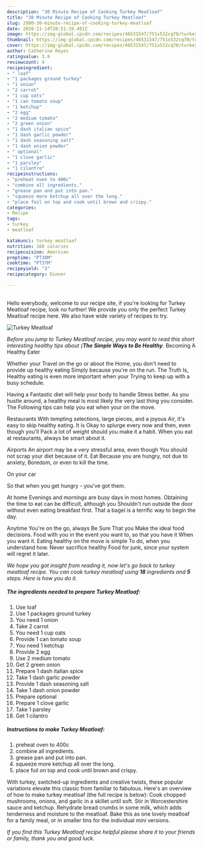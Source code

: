 ```yaml
---
description: "30 Minute Recipe of Cooking Turkey Meatloaf"
title: "30 Minute Recipe of Cooking Turkey Meatloaf"
slug: 2990-30-minute-recipe-of-cooking-turkey-meatloaf
date: 2020-11-14T20:51:19.491Z
image: https://img-global.cpcdn.com/recipes/46531547/751x532cq70/turkey-meatloaf-recipe-main-photo.jpg
thumbnail: https://img-global.cpcdn.com/recipes/46531547/751x532cq70/turkey-meatloaf-recipe-main-photo.jpg
cover: https://img-global.cpcdn.com/recipes/46531547/751x532cq70/turkey-meatloaf-recipe-main-photo.jpg
author: Catherine Reyes
ratingvalue: 3.8
reviewcount: 4
recipeingredient:
- " loaf"
- "1 packages ground turkey"
- "1 onion"
- "2 carrot"
- "1 cup oats"
- "1 can tomato soup"
- "1 ketchup"
- "2 egg"
- "2 medium tomato"
- "2 green onion"
- "1 dash italian spice"
- "1 dash garlic powder"
- "1 dash seasoning salt"
- "1 dash onion powder"
- " optional"
- "1 clove garlic"
- "1 parsley"
- "1 cilantro"
recipeinstructions:
- "preheat oven to 400c"
- "combine all ingredients."
- "grease pan and put into pan."
- "squeeze more ketchup all over the long."
- "place foil on top and cook until brown and crispy."
categories:
- Recipe
tags:
- turkey
- meatloaf

katakunci: turkey meatloaf 
nutrition: 168 calories
recipecuisine: American
preptime: "PT38M"
cooktime: "PT37M"
recipeyield: "3"
recipecategory: Dinner

---
```

<br>
Hello everybody, welcome to our recipe site, if you're looking for Turkey Meatloaf recipe, look no further! We provide you only the perfect Turkey Meatloaf recipe here. We also have wide variety of recipes to try.
<br>


![Turkey Meatloaf](https://img-global.cpcdn.com/recipes/46531547/751x532cq70/turkey-meatloaf-recipe-main-photo.jpg)

<i>Before you jump to Turkey Meatloaf recipe, you may want to read this short interesting healthy tips about {<strong>The Simple Ways to Be Healthy</strong>.</i>
Becoming A Healthy Eater

Whether your Travel on the go or about the
Home, you don't need to provide up healthy eating
Simply because you're on the run. The Truth Is,
Healthy eating is even more important when your
Trying to keep up with a busy schedule.

Having a Fantastic diet will help your body to handle
Stress better. As you hustle around, a healthy meal
Is most likely the very last thing you consider. The
Following tips can help you eat when your on the move.

Restaurants
With tempting selections, large pieces, and a joyous 
Air, it's easy to skip healthy eating. It is 
Okay to splurge every now and then, even though you'll
Pack a lot of weight should you make it a habit.
When you eat at restaurants, always be smart
about it.

Airports
An airport may be a very stressful area, even though 
You should not scrap your diet because of it. Eat
Because you are hungry, not due to anxiety,
Boredom, or even to kill the time.

On your car

So that when you get hungry - you've got them.

At home
Evenings and mornings are busy days in most homes.
Obtaining the time to eat can be difficult, although you
Shouldn't run outside the door without even eating breakfast
first. 
That a bagel is a terrific way to begin the day.

Anytime You're on the go, always Be Sure That you
Make the ideal food decisions. 
Food with you in the event you want to, so that you have it
When you want it. Eating healthy on the move is simple 
To do, when you understand how. Never sacrifice healthy
Food for junk, since your system will regret it later.


<i>We hope you got insight from reading it, now let's go back to turkey meatloaf recipe. You can cook turkey meatloaf using <strong>18</strong> ingredients and <strong>5</strong> steps. Here is how you do it.
</i>

##### The ingredients needed to prepare Turkey Meatloaf:

1. Use  loaf
1. Use 1 packages ground turkey
1. You need 1 onion
1. Take 2 carrot
1. You need 1 cup oats
1. Provide 1 can tomato soup
1. You need 1 ketchup
1. Provide 2 egg
1. Use 2 medium tomato
1. Get 2 green onion
1. Prepare 1 dash italian spice
1. Take 1 dash garlic powder
1. Provide 1 dash seasoning salt
1. Take 1 dash onion powder
1. Prepare  optional
1. Prepare 1 clove garlic
1. Take 1 parsley
1. Get 1 cilantro


##### Instructions to make Turkey Meatloaf:

1. preheat oven to 400c
1. combine all ingredients.
1. grease pan and put into pan.
1. squeeze more ketchup all over the long.
1. place foil on top and cook until brown and crispy.


With turkey, switched-up ingredients and creative twists, these popular variations elevate this classic from familiar to fabulous. Here&#39;s an overview of how to make turkey meatloaf (the full recipe is below): Cook chopped mushrooms, onions, and garlic in a skillet until soft. Stir in Worcestershire sauce and ketchup. Rehydrate bread crumbs in some milk, which adds tenderness and moisture to the meatloaf. Bake this as one lovely meatloaf for a family meal, or in smaller tins for the individual mini versions. 

<i>If you find this Turkey Meatloaf recipe helpful please share it to your friends or family, thank you and good luck.</i>
